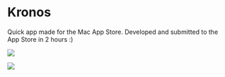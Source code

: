 # Kronos
Quick app made for the Mac App Store. Developed and submitted to the App Store in 2 hours :)

![](http://i.imgur.com/8jC9zu8.jpg)

![](http://i.imgur.com/vUlQx25.jpg)
